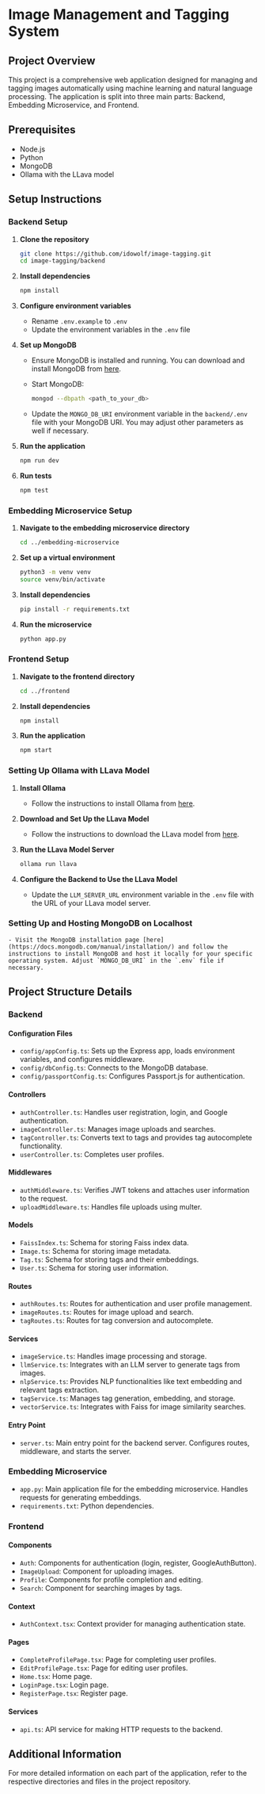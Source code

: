 # Image Management and Tagging System

## Project Overview

This project is a comprehensive web application designed for managing and tagging images automatically using machine learning and natural language processing. The application is split into three main parts: Backend, Embedding Microservice, and Frontend.

## Prerequisites

- Node.js
- Python
- MongoDB
- Ollama with the LLava model

## Setup Instructions

### Backend Setup

1. **Clone the repository**

    ```bash
    git clone https://github.com/idowolf/image-tagging.git
    cd image-tagging/backend
    ```

2. **Install dependencies**

    ```bash
    npm install
    ```

3. **Configure environment variables**

    - Rename `.env.example` to `.env`
    - Update the environment variables in the `.env` file

4. **Set up MongoDB**

    - Ensure MongoDB is installed and running. You can download and install MongoDB from [here](https://www.mongodb.com/try/download/community).
    - Start MongoDB:

        ```bash
        mongod --dbpath <path_to_your_db>
        ```

    - Update the `MONGO_DB_URI` environment variable in the `backend/.env` file with your MongoDB URI. You may adjust other parameters as well if necessary.

5. **Run the application**

    ```bash
    npm run dev
    ```

6. **Run tests**

    ```bash
    npm test
    ```

### Embedding Microservice Setup

1. **Navigate to the embedding microservice directory**

    ```bash
    cd ../embedding-microservice
    ```

2. **Set up a virtual environment**

    ```bash
    python3 -m venv venv
    source venv/bin/activate
    ```

3. **Install dependencies**

    ```bash
    pip install -r requirements.txt
    ```

4. **Run the microservice**

    ```bash
    python app.py
    ```

### Frontend Setup

1. **Navigate to the frontend directory**

    ```bash
    cd ../frontend
    ```

2. **Install dependencies**

    ```bash
    npm install
    ```

3. **Run the application**

    ```bash
    npm start
    ```

### Setting Up Ollama with LLava Model

1. **Install Ollama**

    - Follow the instructions to install Ollama from [here](https://ollama.com/download).

2. **Download and Set Up the LLava Model**

    - Follow the instructions to download the LLava model from [here](https://ollama.com/library/llava).

3. **Run the LLava Model Server**

    ```bash
    ollama run llava
    ```

4. **Configure the Backend to Use the LLava Model**

    - Update the `LLM_SERVER_URL` environment variable in the `.env` file with the URL of your LLava model server.

### Setting Up and Hosting MongoDB on Localhost

    - Visit the MongoDB installation page [here](https://docs.mongodb.com/manual/installation/) and follow the instructions to install MongoDB and host it locally for your specific operating system. Adjust `MONGO_DB_URI` in the `.env` file if necessary.

## Project Structure Details

### Backend

#### Configuration Files
- `config/appConfig.ts`: Sets up the Express app, loads environment variables, and configures middleware.
- `config/dbConfig.ts`: Connects to the MongoDB database.
- `config/passportConfig.ts`: Configures Passport.js for authentication.

#### Controllers
- `authController.ts`: Handles user registration, login, and Google authentication.
- `imageController.ts`: Manages image uploads and searches.
- `tagController.ts`: Converts text to tags and provides tag autocomplete functionality.
- `userController.ts`: Completes user profiles.

#### Middlewares
- `authMiddleware.ts`: Verifies JWT tokens and attaches user information to the request.
- `uploadMiddleware.ts`: Handles file uploads using multer.

#### Models
- `FaissIndex.ts`: Schema for storing Faiss index data.
- `Image.ts`: Schema for storing image metadata.
- `Tag.ts`: Schema for storing tags and their embeddings.
- `User.ts`: Schema for storing user information.

#### Routes
- `authRoutes.ts`: Routes for authentication and user profile management.
- `imageRoutes.ts`: Routes for image upload and search.
- `tagRoutes.ts`: Routes for tag conversion and autocomplete.

#### Services
- `imageService.ts`: Handles image processing and storage.
- `llmService.ts`: Integrates with an LLM server to generate tags from images.
- `nlpService.ts`: Provides NLP functionalities like text embedding and relevant tags extraction.
- `tagService.ts`: Manages tag generation, embedding, and storage.
- `vectorService.ts`: Integrates with Faiss for image similarity searches.

#### Entry Point
- `server.ts`: Main entry point for the backend server. Configures routes, middleware, and starts the server.

### Embedding Microservice

- `app.py`: Main application file for the embedding microservice. Handles requests for generating embeddings.
- `requirements.txt`: Python dependencies.

### Frontend

#### Components
- `Auth`: Components for authentication (login, register, GoogleAuthButton).
- `ImageUpload`: Component for uploading images.
- `Profile`: Components for profile completion and editing.
- `Search`: Component for searching images by tags.

#### Context
- `AuthContext.tsx`: Context provider for managing authentication state.

#### Pages
- `CompleteProfilePage.tsx`: Page for completing user profiles.
- `EditProfilePage.tsx`: Page for editing user profiles.
- `Home.tsx`: Home page.
- `LoginPage.tsx`: Login page.
- `RegisterPage.tsx`: Register page.

#### Services
- `api.ts`: API service for making HTTP requests to the backend.

## Additional Information

For more detailed information on each part of the application, refer to the respective directories and files in the project repository.
